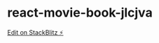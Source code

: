 # react-movie-book-jlcjva

[Edit on StackBlitz ⚡️](https://stackblitz.com/edit/react-movie-book-jlcjva)